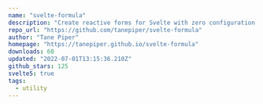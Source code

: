 ```yaml
---
name: "svelte-formula"
description: "Create reactive forms for Svelte with zero configuration."
repo_url: "https://github.com/tanepiper/svelte-formula"
author: "Tane Piper"
homepage: "https://tanepiper.github.io/svelte-formula"
downloads: 60
updated: "2022-07-01T13:15:36.210Z"
github_stars: 125
svelte5: true
tags: 
  - utility
---
```

